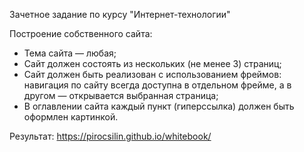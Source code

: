 Зачетное задание по курсу "Интернет-технологии"

Построение собственного сайта:

- Тема сайта — любая;
- Сайт должен состоять из нескольких (не менее 3) страниц;
- Сайт должен быть реализован с использованием фреймов: 
  навигация по сайту всегда доступна в отдельном фрейме, 
  а в другом — открывается выбранная страница;
- В оглавлении сайта каждый пункт (гиперссылка) должен быть оформлен картинкой.

Результат: https://pirocsilin.github.io/whitebook/ 
